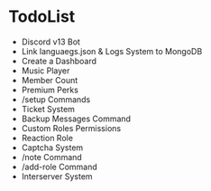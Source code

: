 # TodoList

- Discord v13 Bot
- Link languaegs.json & Logs System to MongoDB
- Create a Dashboard
- Music Player
- Member Count
- Premium Perks
- /setup Commands
- Ticket System
- Backup Messages Command
- Custom Roles Permissions
- Reaction Role
- Captcha System
- /note Command
- /add-role Command
- Interserver System
